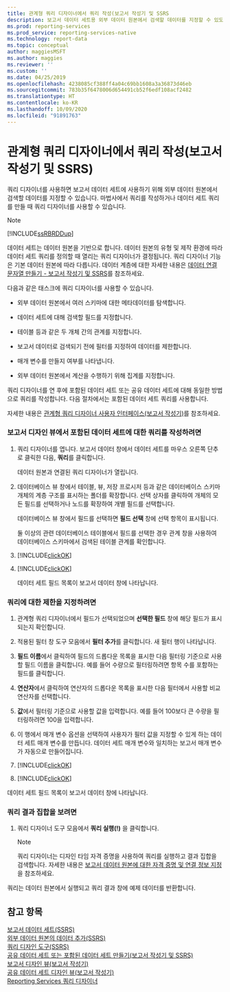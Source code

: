 ```yaml
---
title: 관계형 쿼리 디자이너에서 쿼리 작성(보고서 작성기 및 SSRS
description: 보고서 데이터 세트용 외부 데이터 원본에서 검색할 데이터를 지정할 수 있도록 관계형 쿼리 디자이너에서 쿼리를 작성하는 방법을 알아봅니다.
ms.prod: reporting-services
ms.prod_service: reporting-services-native
ms.technology: report-data
ms.topic: conceptual
author: maggiesMSFT
ms.author: maggies
ms.reviewer: ''
ms.custom: ''
ms.date: 04/25/2019
ms.openlocfilehash: 4238085cf388ff4a04c69bb1608a3a36873d46eb
ms.sourcegitcommit: 783b35f6478006d654491cb52f6edf108acf2482
ms.translationtype: HT
ms.contentlocale: ko-KR
ms.lasthandoff: 10/09/2020
ms.locfileid: "91891763"
---
```

# <a name="build-a-query-in-the-relational-query-designer-report-builder-and-ssrs"></a>관계형 쿼리 디자이너에서 쿼리 작성(보고서 작성기 및 SSRS)

쿼리 디자이너를 사용하면 보고서 데이터 세트에 사용하기 위해 외부 데이터 원본에서 검색할 데이터를 지정할 수 있습니다. 마법사에서 쿼리를 작성하거나 데이터 세트 쿼리를 만들 때 쿼리 디자이너를 사용할 수 있습니다.  
  
> [!NOTE]  
> [!INCLUDE[ssRBRDDup](../../includes/ssrbrddup-md.md)]  
  
 데이터 세트는 데이터 원본을 기반으로 합니다. 데이터 원본의 유형 및 제작 환경에 따라 데이터 세트 쿼리를 정의할 때 열리는 쿼리 디자이너가 결정됩니다. 쿼리 디자이너 기능은 기본 데이터 원본에 따라 다릅니다. 데이터 계층에 대한 자세한 내용은 [데이터 연결 문자열 만들기 - 보고서 작성기 및 SSRS](../../reporting-services/report-data/data-connections-data-sources-and-connection-strings-report-builder-and-ssrs.md)를 참조하세요.

 다음과 같은 태스크에 쿼리 디자이너를 사용할 수 있습니다.  
  
-   외부 데이터 원본에서 여러 스키마에 대한 메타데이터를 탐색합니다.  
  
-   데이터 세트에 대해 검색할 필드를 지정합니다.  
  
-   테이블 등과 같은 두 개체 간의 관계를 지정합니다.  
  
-   보고서 데이터로 검색되기 전에 필터를 지정하여 데이터를 제한합니다.  
  
-   매개 변수를 만들지 여부를 나타냅니다.  
  
-   외부 데이터 원본에서 계산을 수행하기 위해 집계를 지정합니다.  
  
 쿼리 디자이너를 연 후에 포함된 데이터 세트 또는 공유 데이터 세트에 대해 동일한 방법으로 쿼리를 작성합니다. 다음 절차에서는 포함된 데이터 세트 쿼리를 사용합니다.  
  
 자세한 내용은 [관계형 쿼리 디자이너 사용자 인터페이스&#40;보고서 작성기&#41;](../../reporting-services/report-data/relational-query-designer-user-interface-report-builder.md)를 참조하세요.  
  
### <a name="to-build-a-query-for-an-embedded-dataset-in-report-design-view"></a>보고서 디자인 뷰에서 포함된 데이터 세트에 대한 쿼리를 작성하려면  
  
1.  쿼리 디자이너를 엽니다. 보고서 데이터 창에서 데이터 세트를 마우스 오른쪽 단추로 클릭한 다음, **쿼리**를 클릭합니다.  
  
     데이터 원본과 연결된 쿼리 디자이너가 열립니다.  
  
2.  데이터베이스 뷰 창에서 테이블, 뷰, 저장 프로시저 등과 같은 데이터베이스 스키마 개체의 계층 구조를 표시하는 폴더를 확장합니다. 선택 상자를 클릭하여 개체의 모든 필드를 선택하거나 노드를 확장하여 개별 필드를 선택합니다.  
  
     데이터베이스 뷰 창에서 필드를 선택하면 **필드 선택** 창에 선택 항목이 표시됩니다.  
  
     둘 이상의 관련 데이터베이스 테이블에서 필드를 선택한 경우 관계 창을 사용하여 데이터베이스 스키마에서 검색된 테이블 관계를 확인합니다.  
  
3.  [!INCLUDE[clickOK](../../includes/clickok-md.md)]  
  
4.  [!INCLUDE[clickOK](../../includes/clickok-md.md)]  
  
     데이터 세트 필드 목록이 보고서 데이터 창에 나타납니다.  
  
### <a name="to-specify-limits-for-a-query"></a>쿼리에 대한 제한을 지정하려면  
  
1.  관계형 쿼리 디자이너에서 필드가 선택되었으며 **선택한 필드** 창에 해당 필드가 표시되는지 확인합니다.  
  
2.  적용된 필터 창 도구 모음에서 **필터 추가**를 클릭합니다. 새 필터 행이 나타납니다.  
  
3.  **필드 이름**에서 클릭하여 필드의 드롭다운 목록을 표시한 다음 필터링 기준으로 사용할 필드 이름을 클릭합니다. 예를 들어 수량으로 필터링하려면 항목 수를 포함하는 필드를 클릭합니다.  
  
4.  **연산자**에서 클릭하여 연산자의 드롭다운 목록을 표시한 다음 필터에서 사용할 비교 연산자를 선택합니다.  
  
5.  **값**에서 필터링 기준으로 사용할 값을 입력합니다. 예를 들어 100보다 큰 수량을 필터링하려면 100을 입력합니다.  
  
6.  이 행에서 매개 변수 옵션을 선택하여 사용자가 필터 값을 지정할 수 있게 하는 데이터 세트 매개 변수를 만듭니다. 데이터 세트 매개 변수와 일치하는 보고서 매개 변수가 자동으로 만들어집니다.  
  
7.  [!INCLUDE[clickOK](../../includes/clickok-md.md)]  
  
8.  [!INCLUDE[clickOK](../../includes/clickok-md.md)]  
  
 데이터 세트 필드 목록이 보고서 데이터 창에 나타납니다.  
  
### <a name="to-view-a-query-result-set"></a>쿼리 결과 집합을 보려면  
  
1.  쿼리 디자이너 도구 모음에서 **쿼리 실행(!)** 을 클릭합니다.  
  
    > [!NOTE]  
    >  쿼리 디자이너는 디자인 타임 자격 증명을 사용하여 쿼리를 실행하고 결과 집합을 검색합니다. 자세한 내용은 [보고서 데이터 원본에 대한 자격 증명 및 연결 정보 지정](specify-credential-and-connection-information-for-report-data-sources.md)을 참조하세요.  
  
 쿼리는 데이터 원본에서 실행되고 쿼리 결과 창에 예제 데이터를 반환합니다.  
  
## <a name="see-also"></a>참고 항목  
 [보고서 데이터 세트&#40;SSRS&#41;](../../reporting-services/report-data/report-datasets-ssrs.md)   
 [외부 데이터 원본의 데이터 추가&#40;SSRS&#41;](../../reporting-services/report-data/add-data-from-external-data-sources-ssrs.md)   
 [쿼리 디자인 도구&#40;SSRS&#41;](query-design-tools-ssrs.md)   
 [공유 데이터 세트 또는 포함된 데이터 세트 만들기&#40;보고서 작성기 및 SSRS&#41;](../../reporting-services/report-data/create-a-shared-dataset-or-embedded-dataset-report-builder-and-ssrs.md)   
 [보고서 디자인 뷰&#40;보고서 작성기&#41;](../../reporting-services/report-builder/report-design-view-report-builder.md)   
 [공유 데이터 세트 디자인 뷰&#40;보고서 작성기&#41;](../../reporting-services/report-builder/shared-dataset-design-view-report-builder.md)   
 [Reporting Services 쿼리 디자이너](/previous-versions/sql/)  
  
